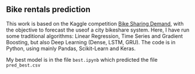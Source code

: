 ## Bike rentals prediction

This work is based on the Kaggle competition [Bike Sharing Demand](https://www.kaggle.com/c/bike-sharing-demand), with the objective to forecast the useof a city bikeshare system.  Here, I have run some traditional algorithms:  Linear Regression, Time Series and Gradient Boosting, but also Deep Learning (Dense, LSTM, GRU).  The code is in Python, using mainly Pandas, Scikit-Learn and Keras. 

My best model is in the file `best.ipynb` which predicted the file `pred_best.csv`

